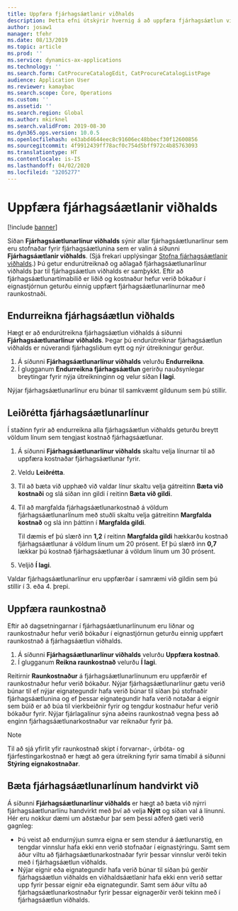 ```yaml
---
title: Uppfæra fjárhagsáætlanir viðhalds
description: Þetta efni útskýrir hvernig á að uppfæra fjárhagsáætlun viðhalds í eignastjórnun.
author: josaw1
manager: tfehr
ms.date: 08/13/2019
ms.topic: article
ms.prod: ''
ms.service: dynamics-ax-applications
ms.technology: ''
ms.search.form: CatProcureCatalogEdit, CatProcureCatalogListPage
audience: Application User
ms.reviewer: kamaybac
ms.search.scope: Core, Operations
ms.custom: ''
ms.assetid: ''
ms.search.region: Global
ms.author: mkirknel
ms.search.validFrom: 2019-08-30
ms.dyn365.ops.version: 10.0.5
ms.openlocfilehash: e43abd4644eec8c91606ec48bbecf30f12600856
ms.sourcegitcommit: 4f9912439ff78acf0c754d5bff972c4b85763093
ms.translationtype: HT
ms.contentlocale: is-IS
ms.lasthandoff: 04/02/2020
ms.locfileid: "3205277"
---
```

# <a name="update-maintenance-budgets"></a>Uppfæra fjárhagsáætlanir viðhalds

[!include [banner](../../includes/banner.md)]

 

Síðan **Fjárhagsáætlunarlínur viðhalds** sýnir allar fjárhagsáætlunarlínur sem eru stofnaðar fyrir fjárhagsáætlunina sem er valin á síðunni **Fjárhagsáætlanir viðhalds**. (Sjá frekari upplýsingar [Stofna fjárhagsáætlanir viðhalds](create-maintenance-budget.md).) Þú getur endurútreiknað og aðlagað fjárhagsáætlunarlínur viðhalds þar til fjárhagsáætlun viðhalds er samþykkt. Eftir að fjárhagsáætlunartímabilið er liðið og kostnaður hefur verið bókaður í eignastjórnun geturðu einnig uppfært fjárhagsáætlunarlínurnar með raunkostnaði.

## <a name="recalculate-a-maintenance-budget"></a>Endurreikna fjárhagsáætlun viðhalds

Hægt er að endurútreikna fjárhagsáætlun viðhalds á síðunni **Fjárhagsáætlunarlínur viðhalds**. Þegar þú endurútreiknar fjárhagsáætlun viðhalds er núverandi fjárhagsliðum eytt og nýr útreikningur gerður.

1. Á síðunni **Fjárhagsáætlunarlínur viðhalds** velurðu **Endurreikna**.
2. Í glugganum **Endurreikna fjárhagsáætlun** gerirðu nauðsynlegar breytingar fyrir nýja útreikninginn og velur síðan **Í lagi**.

Nýjar fjárhagsáætlunarlínur eru búnar til samkvæmt gildunum sem þú stillir.

## <a name="adjust-budget-lines"></a>Leiðrétta fjárhagsáætlunarlínur

Í staðinn fyrir að endurreikna alla fjárhagsáætlun viðhalds geturðu breytt völdum línum sem tengjast kostnað fjárhagsáætlunar.

1. Á síðunni **Fjárhagsáætlunarlínur viðhalds** skaltu velja línurnar til að uppfæra kostnaðar fjárhagsáætlunar fyrir.
2. Veldu **Leiðrétta**.
3. Til að bæta við upphæð við valdar línur skaltu velja gátreitinn **Bæta við kostnaði** og slá síðan inn gildi í reitinn **Bæta við gildi**.
4. Til að margfalda fjárhagsáætlunarkostnað á völdum fjárhagsáætlunarlínum með stuðli skaltu velja gátreitinn **Margfalda kostnað** og slá inn þáttinn í **Margfalda gildi**.

    Til dæmis ef þú slærð inn **1,2** í reitinn **Margfalda gildi** hækkarðu kostnað fjárhagsáætlunar á völdum línum um 20 prósent. Ef þú slærð inn **0,7** lækkar þú kostnað fjárhagsáætlunar á völdum línum um 30 prósent.

5. Veljið **Í lagi**.

Valdar fjárhagsáætlunarlínur eru uppfærðar í samræmi við gildin sem þú stillir í 3. eða 4. þrepi.

## <a name="update-actual-costs"></a>Uppfæra raunkostnað

Eftir að dagsetningarnar í fjárhagsáætlunarlínunum eru liðnar og raunkostnaður hefur verið bókaður í eignastjórnun geturðu einnig uppfært raunkostnað á fjárhagsáætlun viðhalds.

1. Á síðunni **Fjárhagsáætlunarlínur viðhalds** velurðu **Uppfæra kostnað**.
2. Í glugganum **Reikna raunkostnað** velurðu **Í lagi**.

Reitirnir **Raunkostnaður** á fjárhagsáætlunarlínunum eru uppfærðir ef raunkostnaður hefur verið bókaður. Nýjar fjárhagsáætlunarlínur gætu verið búnar til ef nýjar eignategundir hafa verið búnar til síðan þú stofnaðir fjárhagsáætlunina og ef þessar eignategundir hafa verið notaðar á eignir sem búið er að búa til vierkbeiðnir fyrir og tengdur kostnaður hefur verið bókaður fyrir. Nýjar fjárlagalínur sýna aðeins raunkostnað vegna þess að enginn fjárhagsáætlunarkostnaður var reiknaður fyrir þá.

> [!NOTE]
> Til að sjá yfirlit yfir raunkostnað skipt í forvarnar-, úrbóta- og fjárfestingarkostnað er hægt að gera útreikning fyrir sama tímabil á síðunni **Stýring eignakostnaðar**. 

## <a name="manually-add-budget-lines"></a>Bæta fjárhagsáætlunarlínum handvirkt við

Á síðunni **Fjárhagsáætlunarlínur viðhalds** er hægt að bæta við nýrri fjárhagsáætlunarlínu handvirkt með því að velja **Nýtt** og síðan val á línunni. Hér eru nokkur dæmi um aðstæður þar sem þessi aðferð gæti verið gagnleg:

- Þú veist að endurnýjun sumra eigna er sem stendur á áætlunarstig, en tengdar vinnslur hafa ekki enn verið stofnaðar í eignastýringu. Samt sem áður viltu að fjárhagsáætlunarkostnaðar fyrir þessar vinnslur verði tekin með í fjárhagsáætlun viðhalds.
- Nýjar eignir eða eignategundir hafa verið búnar til síðan þú gerðir fjárhagsáætlun viðhalds en viðhaldsáætlanir hafa ekki enn verið settar upp fyrir þessar eignir eða eignategundir. Samt sem áður viltu að fjárhagsáætlunarkostnaður fyrir þessar eignagerðir verði tekinn með í fjárhagsáætlun viðhalds.
